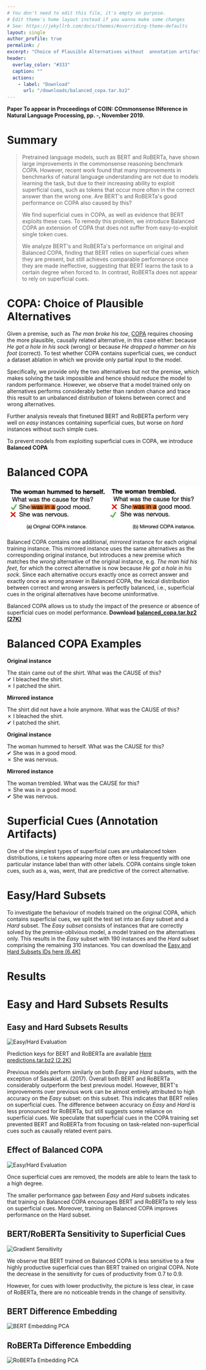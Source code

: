 ```yaml
---
# You don't need to edit this file, it's empty on purpose.
# Edit theme's home layout instead if you wanna make some changes
# See: https://jekyllrb.com/docs/themes/#overriding-theme-defaults
layout: single
author_profile: true
permalink: /
excerpt: "Choice of Plausible Alternatives without  annotation artifacts (hopefully)"
header:
  overlay_color: "#333"
  caption: ""
  actions:
    - label: "Download"
      url: "/downloads/balanced_copa.tar.bz2"
---
```


**Paper To appear in Proceedings of COIN: COmmonsense INference in Natural Language Processing, pp. _-_, November 2019.**

# Summary

<blockquote>
Pretrained language models, such as BERT and RoBERTa, have shown large improvements in the commonsense reasoning benchmark COPA. However, recent work found that many improvements in benchmarks of natural language understanding are not due to models learning the task, but due to their increasing ability to exploit superficial cues, such as tokens that occur more often in the correct answer than the wrong one. Are BERT's and RoBERTa's good performance on COPA also caused by this?

We find superficial cues in COPA, as well as evidence that BERT exploits these cues. To remedy this problem, we introduce Balanced COPA an extension of COPA that does not suffer from easy-to-exploit single token cues.

We analyze BERT's and RoBERTa's performance on original and Balanced COPA, finding that BERT relies on superficial cues when they are present, but still achieves comparable performance once they are made ineffective, suggesting that BERT learns the task to a certain degree when forced to. In contrast, RoBERTa does not appear to rely on superficial cues.
</blockquote>

# COPA: Choice of Plausible Alternatives

Given a premise, such as _The man broke his toe_,
<a href="http://people.ict.usc.edu/~gordon/copa.html" rel="nofollow" target="_blank">COPA</a> requires choosing the more plausible, causally related alternative, in this case either: because *He got a hole in his sock* (wrong) or because *He dropped a hammer on his foot* (correct). To test whether COPA contains superficial cues, we conduct a dataset ablation in which we provide only partial input to the model.

Specifically, we provide only the two alternatives but not the premise, which makes solving the task impossible and hence should reduce the model to random performance. However, we observe that a model trained only on alternatives performs considerably better than random chance and trace this result to an unbalanced distribution of tokens between correct and wrong alternatives.

Further analysis reveals that finetuned BERT and RoBERTa perform very well on _easy_ instances containing superficial cues, but worse on _hard_ instances without such simple cues.

To prevent models from exploiting superficial cues in COPA, we introduce **Balanced COPA**

# Balanced COPA

![](/assets/images/cues.png)

Balanced COPA contains one additional, _mirrored_ instance for each original training instance.
This mirrored instance uses the same alternatives as the corresponding original instance, but introduces a new premise which matches the _wrong_ alternative of the original instance, e.g. _The man hid his feet_, for which the correct alternative is now because _He got a hole in his sock_.
Since each alternative occurs exactly once as correct answer and exactly once as wrong answer in Balanced COPA, the lexical distribution between correct and wrong answers is perfectly balanced, i.e., superficial cues in the original alternatives have become uninformative.

Balanced COPA allows us to study the impact of the presence or absence of
superficial cues on model performance.
**Download <a href="{{site.url}}/downloads/balanced_copa.tar.bz2" 
  rel="nofollow" target="_blank">
balanced_copa.tar.bz2 (27K)</a>**

# Balanced COPA Examples

**Original instance**

The stain came out of the shirt. What was the CAUSE of this?<br>
&#10004; I bleached the shirt. <br>
&#10007; I patched the shirt. <!-- correct -->


**Mirrored instance**

The shirt did not have a hole anymore. What was the CAUSE of this?<br>
&#10007; I bleached the shirt. <br>
&#10004; I patched the shirt.


**Original instance**

The woman hummed to herself. What was the CAUSE for this? <br>
&#10004; She was in a good mood. <br>
&#10007; She was nervous.

**Mirrored instance**

The woman trembled. What was the CAUSE for this? <br>
&#10007; She was in a good mood. <br>
&#10004; She was nervous.

# Superficial Cues (Annotation Artifacts)

<!-- img src="{{site.url}}/assets/images/single_token_cues.png" alt="Superficial Cues" -->

One of the simplest types of superficial cues are unbalanced token distributions, i.e tokens appearing more often or less frequently with one particular instance label than with other labels.
COPA contains single token cues, such as a, was, went, that are predictive of the correct alternative.

# Easy/Hard Subsets

To investigate the behaviour of models trained on the original COPA, which contains superficial cues, we split the test set into an _Easy_ subset and a _Hard_ subset.
The _Easy subset_ consists of instances that are correctly solved by the premise-oblivious model, a model trained on the alternatives only.
This results in the _Easy_ subset with 190 instances and the _Hard_ subset comprising the remaining 310 instances. You can download the
<a href="{{site.url}}/downloads/easy_hard_subsets.json" 
 rel="nofollow" target="_blank">Easy and Hard Subsets IDs here (6.4K)</a>

# Results

# Easy and Hard Subsets Results

## Easy and Hard Subsets Results

<img src="{{site.url}}/assets/images/easy_hard_eval.png" alt="Easy/Hard Evaluation">

Prediction keys for BERT and RoBERTa are available <a href="{{site.url}}/downloads/predictions.tar.bz2" rel="nofollow" target="_blank">Here predictions.tar.bz2 (2.2K)</a>

Previous models perform similarly on both *Easy* and *Hard* subsets, with the exception of Sasakiet al. (2017). Overall both BERT and RoBERTa considerably outperform the best previous model. However, BERT's improvements over previous work can be almost entirely attributed to high accuracy on the *Easy* subset: on this subset.
This indicates that BERT relies on superficial cues.
The difference between accuracy on *Easy* and *Hard* is less pronounced for RoBERTa, but still suggests some reliance on superficial cues.
We speculate that superficial cues in the COPA training set prevented BERT and RoBERTa from focusing on task-related non-superficial cues such as causally related event pairs.

## Effect of Balanced COPA

<img src="{{site.url}}/assets/images/bal_eval.png" alt="Easy/Hard Evaluation">

Once superficial cues are removed, the models are able to learn the task to a high degree.

The smaller performance gap between *Easy* and *Hard* subsets indicates that training on Balanced COPA encourages BERT and RoBERTa to rely less on superficial cues.
Moreover, training on Balanced COPA improves performance on the Hard subset.

## BERT/RoBERTa Sensitivity to Superficial Cues

<img src="{{site.url}}/assets/images/gradient_sensitivity_prod.png" alt="Gradient Sensitivity">

We observe that BERT trained on Balanced COPA is less sensitive to a few highly productive superficial cues than BERT trained on original COPA.
Note the decrease in the sensitivity for cues of productivity from 0.7 to 0.9.

However, for cues with lower productivity, the picture is less clear, in case of RoBERTa, there are no noticeable trends in the change of sensitivity.

## BERT Difference Embedding

<img src="{{site.url}}/assets/images/embeddings_BERT.png" alt="BERT Embedding PCA">

## RoBERTa Difference Embedding

<img src="{{site.url}}/assets/images/embeddings_RoB.png" alt="RoBERTa Embedding PCA">
